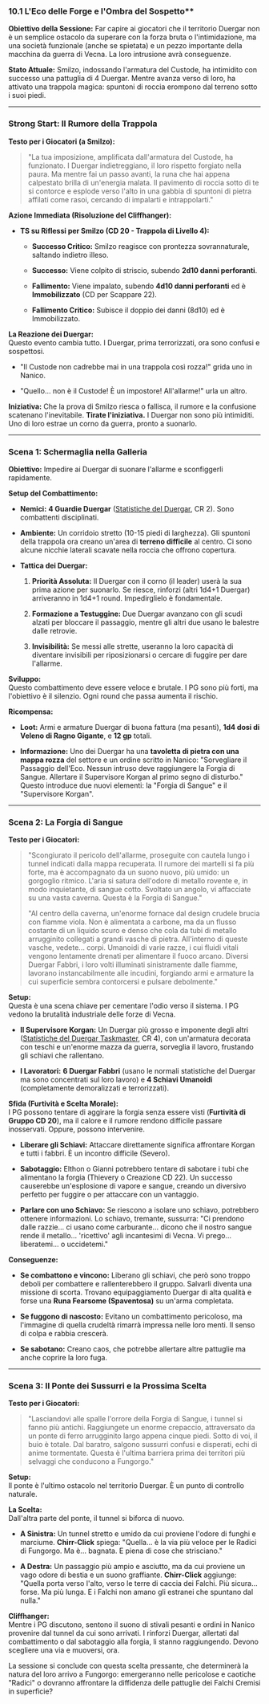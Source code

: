 ### 10.1 L'Eco delle Forge e l'Ombra del Sospetto**

**Obiettivo della Sessione:** Far capire ai giocatori che il territorio Duergar non è un semplice ostacolo da superare con la forza bruta o l'intimidazione, ma una società funzionale (anche se spietata) e un pezzo importante della macchina da guerra di Vecna. La loro intrusione avrà conseguenze.

**Stato Attuale:** Smilzo, indossando l'armatura del Custode, ha intimidito con successo una pattuglia di 4 Duergar. Mentre avanza verso di loro, ha attivato una trappola magica: spuntoni di roccia erompono dal terreno sotto i suoi piedi.

---

### **Strong Start: Il Rumore della Trappola**

**Testo per i Giocatori (a Smilzo):**

> "La tua imposizione, amplificata dall'armatura del Custode, ha funzionato. I Duergar indietreggiano, il loro rispetto forgiato nella paura. Ma mentre fai un passo avanti, la runa che hai appena calpestato brilla di un'energia malata. Il pavimento di roccia sotto di te si contorce e esplode verso l'alto in una gabbia di spuntoni di pietra affilati come rasoi, cercando di impalarti e intrappolarti."

**Azione Immediata (Risoluzione del Cliffhanger):**

- **TS su Riflessi per Smilzo (CD 20 - Trappola di Livello 4):**
    
    - **Successo Critico:** Smilzo reagisce con prontezza sovrannaturale, saltando indietro illeso.
        
    - **Successo:** Viene colpito di striscio, subendo **2d10 danni perforanti**.
        
    - **Fallimento:** Viene impalato, subendo **4d10 danni perforanti** ed è **Immobilizzato** (CD per Scappare 22).
        
    - **Fallimento Critico:** Subisce il doppio dei danni (8d10) ed è Immobilizzato.
        

**La Reazione dei Duergar:**  
Questo evento cambia tutto. I Duergar, prima terrorizzati, ora sono confusi e sospettosi.

- "Il Custode non cadrebbe mai in una trappola così rozza!" grida uno in Nanico.
    
- "Quello... non è il Custode! È un impostore! All'allarme!" urla un altro.
    

**Iniziativa:** Che la prova di Smilzo riesca o fallisca, il rumore e la confusione scatenano l'inevitabile. **Tirate l'iniziativa.** I Duergar non sono più intimiditi. Uno di loro estrae un corno da guerra, pronto a suonarlo.

---

### **Scena 1: Schermaglia nella Galleria**

**Obiettivo:** Impedire ai Duergar di suonare l'allarme e sconfiggerli rapidamente.

**Setup del Combattimento:**

- **Nemici:** **4 Guardie Duergar** ([Statistiche del Duergar](https://www.google.com/url?sa=E&q=https%3A%2F%2F2e.aonprd.com%2FMonsters.aspx%3FID%3D164), CR 2). Sono combattenti disciplinati.
    
- **Ambiente:** Un corridoio stretto (10-15 piedi di larghezza). Gli spuntoni della trappola ora creano un'area di **terreno difficile** al centro. Ci sono alcune nicchie laterali scavate nella roccia che offrono copertura.
    
- **Tattica dei Duergar:**
    
    1. **Priorità Assoluta:** Il Duergar con il corno (il leader) userà la sua prima azione per suonarlo. Se riesce, rinforzi (altri 1d4+1 Duergar) arriveranno in 1d4+1 round. Impedirglielo è fondamentale.
        
    2. **Formazione a Testuggine:** Due Duergar avanzano con gli scudi alzati per bloccare il passaggio, mentre gli altri due usano le balestre dalle retrovie.
        
    3. **Invisibilità:** Se messi alle strette, useranno la loro capacità di diventare invisibili per riposizionarsi o cercare di fuggire per dare l'allarme.
        

**Sviluppo:**  
Questo combattimento deve essere veloce e brutale. I PG sono più forti, ma l'obiettivo è il silenzio. Ogni round che passa aumenta il rischio.

**Ricompensa:**

- **Loot:** Armi e armature Duergar di buona fattura (ma pesanti), **1d4 dosi di Veleno di Ragno Gigante**, e **12 gp** totali.
    
- **Informazione:** Uno dei Duergar ha una **tavoletta di pietra con una mappa rozza** del settore e un ordine scritto in Nanico: "Sorvegliare il Passaggio dell'Eco. Nessun intruso deve raggiungere la Forgia di Sangue. Allertare il Supervisore Korgan al primo segno di disturbo." Questo introduce due nuovi elementi: la "Forgia di Sangue" e il "Supervisore Korgan".
    

---

### **Scena 2: La Forgia di Sangue**

**Testo per i Giocatori:**

> "Scongiurato il pericolo dell'allarme, proseguite con cautela lungo i tunnel indicati dalla mappa recuperata. Il rumore dei martelli si fa più forte, ma è accompagnato da un suono nuovo, più umido: un gorgoglio ritmico. L'aria si satura dell'odore di metallo rovente e, in modo inquietante, di sangue cotto. Svoltato un angolo, vi affacciate su una vasta caverna. Questa è la Forgia di Sangue."
> 
> "Al centro della caverna, un'enorme fornace dal design crudele brucia con fiamme viola. Non è alimentata a carbone, ma da un flusso costante di un liquido scuro e denso che cola da tubi di metallo arrugginito collegati a grandi vasche di pietra. All'interno di queste vasche, vedete... corpi. Umanoidi di varie razze, i cui fluidi vitali vengono lentamente drenati per alimentare il fuoco arcano. Diversi Duergar Fabbri, i loro volti illuminati sinistramente dalle fiamme, lavorano instancabilmente alle incudini, forgiando armi e armature la cui superficie sembra contorcersi e pulsare debolmente."

**Setup:**  
Questa è una scena chiave per cementare l'odio verso il sistema. I PG vedono la brutalità industriale delle forze di Vecna.

- **Il Supervisore Korgan:** Un Duergar più grosso e imponente degli altri ([Statistiche del Duergar Taskmaster](https://www.google.com/url?sa=E&q=https%3A%2F%2F2e.aonprd.com%2FMonsters.aspx%3FID%3D1850), CR 4), con un'armatura decorata con teschi e un'enorme mazza da guerra, sorveglia il lavoro, frustando gli schiavi che rallentano.
    
- **I Lavoratori:** **6 Duergar Fabbri** (usano le normali statistiche del Duergar ma sono concentrati sul loro lavoro) e **4 Schiavi Umanoidi** (completamente demoralizzati e terrorizzati).
    

**Sfida (Furtività e Scelta Morale):**  
I PG possono tentare di aggirare la forgia senza essere visti (**Furtività di Gruppo CD 20**), ma il calore e il rumore rendono difficile passare inosservati. Oppure, possono intervenire.

- **Liberare gli Schiavi:** Attaccare direttamente significa affrontare Korgan e tutti i fabbri. È un incontro difficile (Severo).
    
- **Sabotaggio:** Elthon o Gianni potrebbero tentare di sabotare i tubi che alimentano la forgia (Thievery o Creazione CD 22). Un successo causerebbe un'esplosione di vapore e sangue, creando un diversivo perfetto per fuggire o per attaccare con un vantaggio.
    
- **Parlare con uno Schiavo:** Se riescono a isolare uno schiavo, potrebbero ottenere informazioni. Lo schiavo, tremante, sussurra: "Ci prendono dalle razzie... ci usano come carburante... dicono che il nostro sangue rende il metallo... 'ricettivo' agli incantesimi di Vecna. Vi prego... liberatemi... o uccidetemi."
    

**Conseguenze:**

- **Se combattono e vincono:** Liberano gli schiavi, che però sono troppo deboli per combattere e rallenterebbero il gruppo. Salvarli diventa una missione di scorta. Trovano equipaggiamento Duergar di alta qualità e forse una **Runa Fearsome (Spaventosa)** su un'arma completata.
    
- **Se fuggono di nascosto:** Evitano un combattimento pericoloso, ma l'immagine di quella crudeltà rimarrà impressa nelle loro menti. Il senso di colpa e rabbia crescerà.
    
- **Se sabotano:** Creano caos, che potrebbe allertare altre pattuglie ma anche coprire la loro fuga.
    

---

### **Scena 3: Il Ponte dei Sussurri e la Prossima Scelta**

**Testo per i Giocatori:**

> "Lasciandovi alle spalle l'orrore della Forgia di Sangue, i tunnel si fanno più antichi. Raggiungete un enorme crepaccio, attraversato da un ponte di ferro arrugginito largo appena cinque piedi. Sotto di voi, il buio è totale. Dal baratro, salgono sussurri confusi e disperati, echi di anime tormentate. Questa è l'ultima barriera prima dei territori più selvaggi che conducono a Fungorgo."

**Setup:**  
Il ponte è l'ultimo ostacolo nel territorio Duergar. È un punto di controllo naturale.

**La Scelta:**  
Dall'altra parte del ponte, il tunnel si biforca di nuovo.

- **A Sinistra:** Un tunnel stretto e umido da cui proviene l'odore di funghi e marciume. **Chirr-Click** spiega: "Quella... è la via più veloce per le Radici di Fungorgo. Ma è... bagnata. E piena di cose che strisciano."
    
- **A Destra:** Un passaggio più ampio e asciutto, ma da cui proviene un vago odore di bestia e un suono graffiante. **Chirr-Click** aggiunge: "Quella porta verso l'alto, verso le terre di caccia dei Falchi. Più sicura... forse. Ma più lunga. E i Falchi non amano gli estranei che spuntano dal nulla."
    

**Cliffhanger:**  
Mentre i PG discutono, sentono il suono di stivali pesanti e ordini in Nanico provenire dal tunnel da cui sono arrivati. I rinforzi Duergar, allertati dal combattimento o dal sabotaggio alla forgia, li stanno raggiungendo. Devono scegliere una via e muoversi, ora.

La sessione si conclude con questa scelta pressante, che determinerà la natura del loro arrivo a Fungorgo: emergeranno nelle pericolose e caotiche "Radici" o dovranno affrontare la diffidenza delle pattuglie dei Falchi Cremisi in superficie?